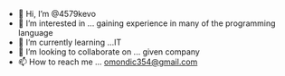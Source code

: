 - 👋 Hi, I’m @4579kevo
- 👀 I’m interested in ... gaining experience in many of the programming language
- 🌱 I’m currently learning ...IT
- 💞️ I’m looking to collaborate on ... given company
- 📫 How to reach me ... omondic354@gmail.com

<!---
4579kevo/4579kevo is a ✨ special ✨ repository because its `README.md` (this file) appears on your GitHub profile.
You can click the Preview link to take a look at your changes.
--->
